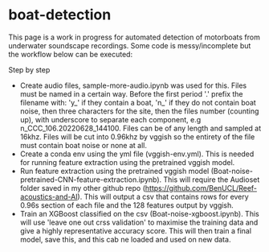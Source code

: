 # boat-detection

This page is a work in progress for automated detection of motorboats from underwater soundscape recordings. Some code is messy/incomplete but the workflow below can be executed:

Step by step
- Create audio files, sample-more-audio.ipynb was used for this. Files must be named in a certain way. Before the first period '.' prefix the filename with: 'y_' if they contain a boat, 'n_' if they do not contain boat noise, then three characters for the site, then the files number (counting up), with underscore to separate each component, e.g n_CCC_106.20220628_144100. Files can be of any length and sampled at 16khz. Files will be cut into 0.96khz by vggish so the entirety of the file must contain boat noise or none at all.
- Create a conda env using the yml file (vggish-env.yml). This is needed for running feature extraction using the pretrained vggish model.
- Run feature extraction using the pretrained vggish model (Boat-noise-pretrained-CNN-feature-extraction.ipynb). This will require the Audioset folder saved in my other github repo (https://github.com/BenUCL/Reef-acoustics-and-AI). This will output a csv that contains rows for every 0.96s section of each file and the 128 features output by vggish.
- Train an XGBoost classified on the csv (Boat-noise-xgboost.ipynb). This will use 'leave one out crss validation' to maximise the training data and give a highly representative accuracy score. This will then train a final model, save this, and this cab ne loaded and used on new data. 

